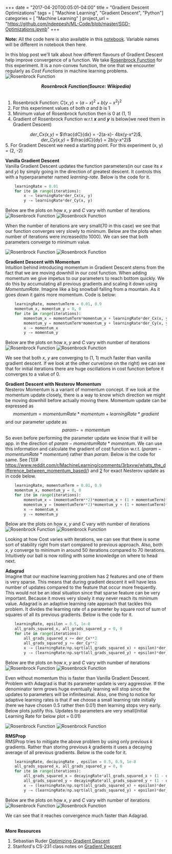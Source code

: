 +++
date = "2017-04-20T00:05:01-04:00"
title = "Gradient Descent Optimizations"
tags = [ "Machine Learning", "Gradient Descent", "Python"]
categories = [ "Machine Learning" ]
project_url = "https://github.com/ndeepesh/ML-Code/blob/master/SGD-Optimizations.ipynb"
+++

<b>Note:</b>
All the code here is also available in this [notebook](https://github.com/ndeepesh/ML-Code/blob/master/experiments/GradientDescentOptimizations.ipynb). Variable names will be different in notebook then here. <br/>

In this blog post we'll talk about how different flavours of Gradient Descent help improve convergence of a function. We take [Rosenbrock Function](https://en.wikipedia.org/wiki/Rosenbrock_function) for this experiment. It is a non-convex function, the one that we encounter regularly as *Cost Functions* in machine learning problems.
![Rosenbrock Function](../../static/GD/RosenbrockFunction.png "Rosenbrock Function")           <center>_**Rosenbrock Function(Source: Wikipedia)**_</center><br/>


1. Rosenbrock Function:  $C(x, y) = (a-x)^2 + b(y-x^2)^2$ <br/>
2. For this experiment values of both <i>a</i> and <i>b</i> is 1<br/>
3. Minimum value of Rosenbrock function then is 0 at (1, 1)<br/>
4. Gradient of Rosenbrock Function w.r.t <i><b>x</b></i> and <i><b>y</b></i> is below(we need them in Gradient Descent) <br/>
<center><i>der_Cx(x,y)</i> = $\frac{dC}{dx} = -2(a-x)- 4bx(y-x^2)$, <br/> <i>der_Cy(x,y)</i> = $\frac{dC}{dy} = 2b(y-x^2)$</center>
5. For Gradient Descent we need a starting point. For this experiment (x, y) = (2, -2) <br/>


**Vanilla Gradient Descent** <br/>
   Vanilla Gradient Descent updates the function parameters(in our case its *x* and *y*) by simply going in the direction of greatest descent. It controls this with a hyperparameter named *learning-rate*. Below is the code for it. <br/>
   
```python
	learningRate = 0.01
	for ite in range(iterations):
		x -= learningRate*der_Cx(x, y)
		y -= learningRate*der_Cy(x, y)
```
Below are the plots on how <i>x</i>, <i>y</i> and <i>C</i> vary with number of iterations <br/>
![Rosenbrock Function](../../static/GD/VanillaParamsvsIterations.png "Rosenbrock Function")
![Rosenbrock Function](../../static/GD/VanillaCostvsIterations.png "Rosenbrock Function") <br/>

When the number of iterations are very small(70 in this case) we see that our function converges very slowly to minimum. Below are the plots when number of iterations were increased(to 1000). We can see that both parameters converge to minimum value.<br/>

![Rosenbrock Function](../../static/GD/VanillaParamsInc.png "Rosenbrock Function")
![Rosenbrock Function](../../static/GD/VanillaCostInc.png "Rosenbrock Function") <br/>

**Gradient Descent with Momentum** <br/>
	Intuition behind introducing momentum in Gradient Descent stems from the fact that we are moving downhill in our cost function. When adding momentum we give impetus to our parameters to reach bottom quickly. We do this by accumulating all previous gradients and scaling it down using <i>MomentumRate</i>. Imagine like a big snowball falling from a mountain. As it goes down it gains more momentum. Code is below: <br/>
   
```python
	learningRate, momentumTerm = 0.01, 0.9
	momentum_x, momentum_y = 0, 0
	for ite in range(iterations):
		momentum_x = momentumTerm*momentum_x + learningRate*der_Cx(x, y)
		momentum_y = momentumTerm*momentum_y + learningRate*der_Cy(x, y)
		x -= momentum_x
		y -= momentum_y
```
Below are the plots on how <i>x</i>, <i>y</i> and <i>C</i> vary with number of iterations <br/>
![Rosenbrock Function](../../static/GD/MomentumParams.png "Rosenbrock Function")
![Rosenbrock Function](../../static/GD/MomentumCost.png "Rosenbrock Function") <br/>

We see that both <i>x</i>, <i>y</i> are converging to (1, 1) much faster than vanilla gradient descent. If we look at the other curve(one on the right) we can see that for initial iterations there are huge oscillations in cost function before it converges to a value of 0. <br/>

**Gradient Descent with Nesterov Momentum** <br/>
Nesterov Momentum is a variant of momentum concept. If we look at the momentum update closely, there is a way to know which direction we might be moving downhill before actually moving there. Momentum update can be expressed as $$momentum = momentumRate*momentum + learningRate*gradient$$ and our parameter update as $$param  -= momemtum$$ So even before performing the parameter update we know that it will be app. in the direction of $param - momentumRate*momentum$. We can use this information and calculate the gradient of cost function w.r.t. $(param - momentumRate*momentum)$ rather than $param$. Below is the code for same. See [1](# https://www.reddit.com/r/MachineLearning/comments/3rbxyw/whats_the_difference_between_momentum_based/) and [2](https://blogs.princeton.edu/imabandit/2015/06/30/revisiting-nesterovs-acceleration/) for exact Nesterov update as in code below. <br/>

```python
	learningRate, momentumTerm = 0.01, 0.9
	momentum_x, momentum_y = 0, 0
	for ite in range(iterations):
		momentum_x = (momentumTerm**2)*momentum_x + (1 + momentumTerm)*learningRate*der_Cx(x, y)
		momentum_y = (momentumTerm**2)*momentum_y + (1 + momentumTerm)*learningRate*der_Cy(x, y)
		x -= momentum_x
		y -= momentum_y
```

Below are the plots on how <i>x</i>, <i>y</i> and <i>C</i> vary with number of iterations <br/>
![Rosenbrock Function](../../static/GD/NesterovParams.png "Rosenbrock Function")
![Rosenbrock Function](../../static/GD/NesterovCost.png "Rosenbrock Function")<br/>

Looking at how Cost varies with iterations, we can see that there is some sort of stability right from start compared to previous approach. Also, both <i>x</i>, <i>y</i> converge to minimum in around 50 iterations compared to 70 iterations. Intuitively our ball is now rolling with some knowledge on where to head next.


**Adagrad** <br/>
Imagine that our machine learning problem has 2 features and one of them is very sparse. This means that during gradient descent it will have less number of updates compared to the feature that occur more frequently. This would not be an ideal situation since that sparse feature can be very important. Because it moves very slowly it may never reach its minimum value. Adagrad is an adaptive learning rate approach that tackles this problem. It divides the learning rate of a parameter by square root of sum of squares of all its previous gradients. Below is the code for it.

```python
	learningRate, epsilon = 0.5, 1e-8
	all_grads_squared_x, all_grads_squared_y = 0, 0
	for ite in range(iterations):
		all_grads_squared_x += der_Cx**2
		all_grads_squared_y += der_Cy**2
		x -= (learningRate/np.sqrt(all_grads_squared_x) + epsilon)*der_Cx
		y -= (learningRate/np.sqrt(all_grads_squared_y) + epsilon)*der_Cy
```
Below are the plots on how <i>x</i>, <i>y</i> and <i>C</i> vary with number of iterations <br/>
![Rosenbrock Function](../../static/GD/AdagradParams.png "Rosenbrock Function")
![Rosenbrock Function](../../static/GD/AdagradCost.png "Rosenbrock Function") <br/>

Even without momentum this is faster than Vanilla Gradient Descent. Problem with Adagrad is that its parameter update is very aggressive. If the denominator term grows huge eventually learning will stop since the updates to parameters will be infinitesimal. Also, one thing to notice for adaptive learning rates is that if we choose a small learning rate initially (here we have chosen 0.5 rather then 0.01) then learning stops very early. Below plots justify this. Updates to parameters are very small(Initial Learning Rate for below plot = 0.01)

![Rosenbrock Function](../../static/GD/AdagradParamsW.png "Rosenbrock Function")
![Rosenbrock Function](../../static/GD/AdagradCostW.png "Rosenbrock Function") <br/>

**RMSProp** <br/>
RMSProp tries to mitigate the above problem by using only previous <i>k</i> gradients. Rather than storing previous <i>k</i> gradients it uses a decaying average of all previous gradients. Below is the code for it. <br/>

```python
	learningRate, decayingRate , epsilon = 0.5, 0.9, 1e-8
	all_grads_squared_x, all_grads_squared_y = 0, 0
	for ite in range(iterations):
		all_grads_squared_x = decayingRate*all_grads_squared_x + (1 - decayingRate)*der_Cx**2
		all_grads_squared_y = decayingRate*all_grads_squared_y + (1 - decayingRate)*der_Cy**2
		x -= (learningRate/np.sqrt(all_grads_squared_x) + epsilon)*der_Cx
		y -= (learningRate/np.sqrt(all_grads_squared_y) + epsilon)*der_Cy
```
Below are the plots on how <i>x</i>, <i>y</i> and <i>C</i> vary with number of iterations <br/>
![Rosenbrock Function](../../static/GD/RMSParams.png "Rosenbrock Function")
![Rosenbrock Function](../../static/GD/RMSCost.png "Rosenbrock Function") <br/>

We can see that it reaches convergence much faster than Adagrad. <br/><br/>

<b>More Resources</b><br/>
1. Sebastian Ruder [Optimizing Gradient Descent](http://sebastianruder.com/optimizing-gradient-descent/) <br/>
2. Stanford's CS-231 class notes on  [Gradient Descent](http://cs231n.github.io/neural-networks-3/)
